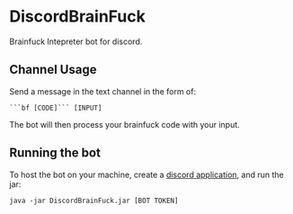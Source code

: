 # DiscordBrainFuck
Brainfuck Intepreter bot for discord.

## Channel Usage
Send a message in the text channel in the form of:

<code>\`\`\`bf [CODE]\`\`\` [INPUT]</code>

The bot will then process your brainfuck code with your input.

## Running the bot
To host the bot on your machine, create a [discord application](https://discord.com/developers/applications), and run the jar:

<code>java -jar DiscordBrainFuck.jar [BOT TOKEN]</code>
